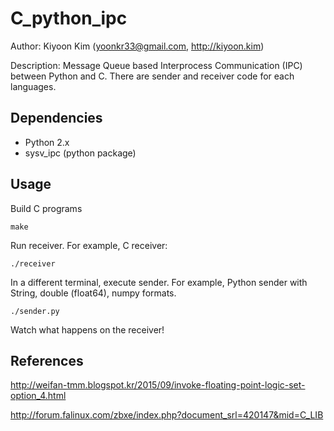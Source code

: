 # C_python_ipc

Author: Kiyoon Kim (yoonkr33@gmail.com, http://kiyoon.kim)  

Description: Message Queue based Interprocess Communication (IPC) between Python and C. There are sender and receiver code for each languages.


## Dependencies

- Python 2.x
- sysv_ipc (python package)


## Usage

Build C programs

`make`

Run receiver. For example, C receiver:

`./receiver`

In a different terminal, execute sender. For example, Python sender with String, double (float64), numpy formats.

`./sender.py`

Watch what happens on the receiver!

## References

http://weifan-tmm.blogspot.kr/2015/09/invoke-floating-point-logic-set-option_4.html  

http://forum.falinux.com/zbxe/index.php?document_srl=420147&mid=C_LIB
